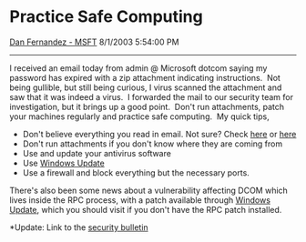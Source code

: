 <div id="page">

# Practice Safe Computing

[Dan Fernandez -
MSFT](https://social.msdn.microsoft.com/profile/Dan%20Fernandez%20-%20MSFT)
8/1/2003 5:54:00 PM

-----

<div id="content">

I received an email today from admin @ Microsoft dotcom saying my
password has expired with a zip attachment indicating instructions.  Not
being gullible, but still being curious, I virus scanned the
attachment and saw that it was indeed a virus.  I forwarded the mail to
our security team for investigation, but it brings up a good point. 
Don't run attachments, patch your machines regularly and practice safe
computing.  My quick tips,

  - Don't believe everything you read in email. Not sure? Check
    [here](http://urbanlegends.com/ulz/) or
    [here](http://urbanlegends.about.com/library/blxatoz.htm)
  - Don't run attachments if you don't know where they are coming from
  - Use and update your antivirus software
  - Use [Windows
    Update](http://v4.windowsupdate.microsoft.com/en/default.asp)
  - Use a firewall and block everything but the necessary ports.

There's also been some news about a vulnerability affecting DCOM which
lives inside the RPC process, with a patch available through [Windows
Update](http://v4.windowsupdate.microsoft.com/en/default.asp), which you
should visit if you don't have the RPC patch installed.

\*Update: Link to the [security
bulletin](http://www.microsoft.com/security/security_bulletins/ms03-026.asp)

</div>

</div>
